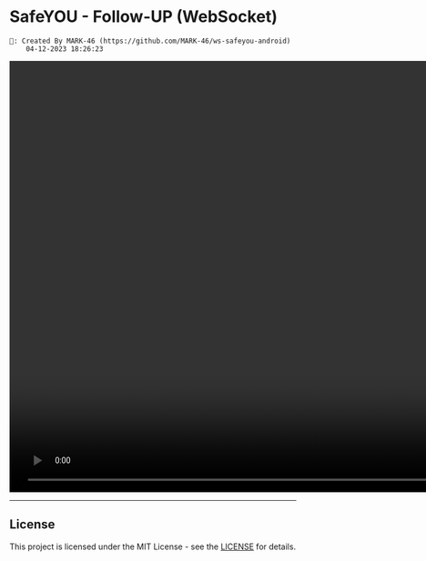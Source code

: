 # SafeYOU - Follow-UP (WebSocket)

~~~
🦉: Created By MARK-46 (https://github.com/MARK-46/ws-safeyou-android)
    04-12-2023 18:26:23
~~~

<video height="759" controls autoplay>
  <source src="video.mp4" type="video/mp4">
</video>

---

## License

This project is licensed under the MIT License - see the [LICENSE](LICENSE) for details.